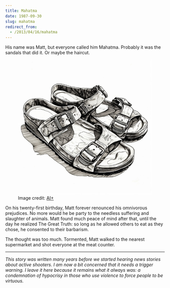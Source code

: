 ```yaml
---
title: Mahatma
date: 1987-09-30
slug: mahatma
redirect_from:
  - /2013/04/16/mahatma
---
```


His name was Matt, but everyone called him Mahatma. Probably it was the sandals that did it. Or maybe the haircut.

<figure><img src="assets/sandals.jpg" /><figcaption>Image credit: <a href="ai-art.md">AI+</a></figcaption></figure>

On his twenty-first birthday, Matt forever renounced his omnivorous prejudices. No more would he be party to the needless suffering and slaughter of animals. Matt found much peace of mind after that, until the day he realized The Great Truth: so long as he allowed others to eat as they chose, he consented to their barbarism.

The thought was too much. Tormented, Matt walked to the nearest supermarket and shot everyone at the meat counter.

<hr>

*This story was written many years before we started hearing news stories about active shooters. I am now a bit concerned that it needs a trigger warning. I leave it here because it remains what it always was: a condemnation of hypocrisy in those who use violence to force people to be virtuous.*